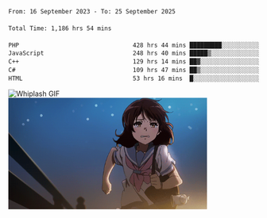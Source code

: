 


  
 
 <!--START_SECTION:waka-->

```txt
From: 16 September 2023 - To: 25 September 2025

Total Time: 1,186 hrs 54 mins

PHP                                428 hrs 44 mins █████████░░░░░░░░░░░░░░░░   35.76 %
JavaScript                         248 hrs 40 mins █████▒░░░░░░░░░░░░░░░░░░░   20.74 %
C++                                129 hrs 14 mins ██▓░░░░░░░░░░░░░░░░░░░░░░   10.78 %
C#                                 109 hrs 47 mins ██▒░░░░░░░░░░░░░░░░░░░░░░   09.16 %
HTML                               53 hrs 16 mins  █░░░░░░░░░░░░░░░░░░░░░░░░   04.44 %
```

<!--END_SECTION:waka-->

<p>
  <img src="whiplash.gif" alt="Whiplash GIF" width="480" height="500"/>
  <img src="kumiko_run.gif" alt="Kumiko Run GIF" width="400"/>
</p>
